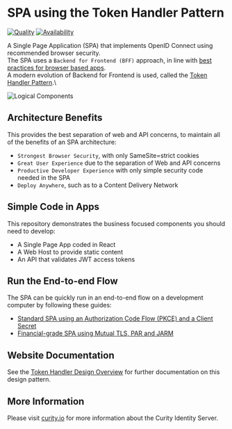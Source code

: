 # SPA using the Token Handler Pattern

[![Quality](https://img.shields.io/badge/quality-test-yellow)](https://curity.io/resources/code-examples/status/)
[![Availability](https://img.shields.io/badge/availability-source-blue)](https://curity.io/resources/code-examples/status/)

A Single Page Application (SPA) that implements OpenID Connect using recommended browser security.\
The SPA uses a `Backend for Frontend (BFF)` approach, in line with [best practices for browser based apps](https://datatracker.ietf.org/doc/html/draft-ietf-oauth-browser-based-apps).\
A modern evolution of Backend for Frontend is used, called the [Token Handler Pattern](https://curity.io/resources/learn/the-token-handler-pattern/).\

![Logical Components](/doc/logical-components.png)

## Architecture Benefits

This provides the best separation of web and API concerns, to maintain all of the benefits of an SPA architecture:

- `Strongest Browser Security`, with only SameSite=strict cookies
- `Great User Experience` due to the separation of Web and API concerns
- `Productive Developer Experience` with only simple security code needed in the SPA
- `Deploy Anywhere`, such as to a Content Delivery Network

## Simple Code in Apps

This repository demonstrates the business focused components you should need to develop:

- A Single Page App coded in React
- A Web Host to provide static content
- An API that validates JWT access tokens

## Run the End-to-end Flow

The SPA can be quickly run in an end-to-end flow on a development computer by following these guides:

- [Standard SPA using an Authorization Code Flow (PKCE) and a Client Secret](/doc/Standard.md)
- [Financial-grade SPA using Mutual TLS, PAR and JARM](/doc/Financial.md)

## Website Documentation

See the [Token Handler Design Overview](https://curity.io/resources/learn/token-handler-overview/) for further documentation on this design pattern.

## More Information

Please visit [curity.io](https://curity.io/) for more information about the Curity Identity Server.
